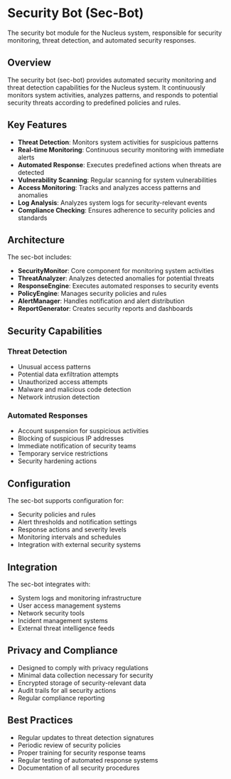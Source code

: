 # Security Bot (Sec-Bot)

The security bot module for the Nucleus system, responsible for security monitoring, threat detection, and automated security responses.

## Overview

The security bot (sec-bot) provides automated security monitoring and threat detection capabilities for the Nucleus system. It continuously monitors system activities, analyzes patterns, and responds to potential security threats according to predefined policies and rules.

## Key Features

- **Threat Detection**: Monitors system activities for suspicious patterns
- **Real-time Monitoring**: Continuous security monitoring with immediate alerts
- **Automated Response**: Executes predefined actions when threats are detected
- **Vulnerability Scanning**: Regular scanning for system vulnerabilities
- **Access Monitoring**: Tracks and analyzes access patterns and anomalies
- **Log Analysis**: Analyzes system logs for security-relevant events
- **Compliance Checking**: Ensures adherence to security policies and standards

## Architecture

The sec-bot includes:

- **SecurityMonitor**: Core component for monitoring system activities
- **ThreatAnalyzer**: Analyzes detected anomalies for potential threats
- **ResponseEngine**: Executes automated responses to security events
- **PolicyEngine**: Manages security policies and rules
- **AlertManager**: Handles notification and alert distribution
- **ReportGenerator**: Creates security reports and dashboards

## Security Capabilities

### Threat Detection
- Unusual access patterns
- Potential data exfiltration attempts
- Unauthorized access attempts
- Malware and malicious code detection
- Network intrusion detection

### Automated Responses
- Account suspension for suspicious activities
- Blocking of suspicious IP addresses
- Immediate notification of security teams
- Temporary service restrictions
- Security hardening actions

## Configuration

The sec-bot supports configuration for:
- Security policies and rules
- Alert thresholds and notification settings
- Response actions and severity levels
- Monitoring intervals and schedules
- Integration with external security systems

## Integration

The sec-bot integrates with:
- System logs and monitoring infrastructure
- User access management systems
- Network security tools
- Incident management systems
- External threat intelligence feeds

## Privacy and Compliance

- Designed to comply with privacy regulations
- Minimal data collection necessary for security
- Encrypted storage of security-relevant data
- Audit trails for all security actions
- Regular compliance reporting

## Best Practices

- Regular updates to threat detection signatures
- Periodic review of security policies
- Proper training for security response teams
- Regular testing of automated response systems
- Documentation of all security procedures